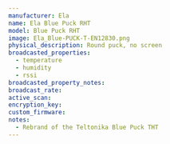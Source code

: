 ```yaml
---
manufacturer: Ela
name: Ela Blue Puck RHT
model: Blue Puck RHT 
image: Ela_Blue-PUCK-T-EN12830.png
physical_description: Round puck, no screen
broadcasted_properties:
  - temperature
  - humidity
  - rssi
broadcasted_property_notes:
broadcast_rate:
active_scan:
encryption_key:
custom_firmware:
notes:
  - Rebrand of the Teltonika Blue Puck THT
---
```

